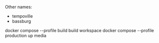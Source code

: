 Other names:
- tempoville
- bassburg

docker compose --profile build build workspace
docker compose --profile production up media
